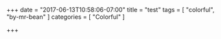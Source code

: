 +++
date = "2017-06-13T10:58:06-07:00"
title = "test"
tags = [ "colorful", "by-mr-bean" ]
categories = [ "Colorful" ]

+++

